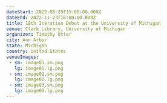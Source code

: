 ```yaml
---
dateStart: 2022-08-29T15:00:00.000Z
dateEnd: 2022-11-23T16:00:00.000Z
title: 18th Iteration Debut at the University of Michigan
venue: Clark Library, University of Michigan
organizer: Timothy Utter
city: Ann Arbor
state: Michigan
country: United States 
venueImages: 
 - sm: image01.sm.png
   lg: image01.lg.png
 - sm: image02.sm.png
   lg: image02.lg.png
 - sm: image03.sm.png
   lg: image03.lg.png
---
```

